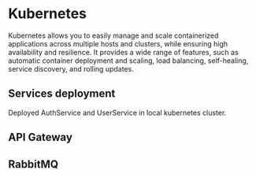 # Kubernetes

Kubernetes allows you to easily manage and scale containerized applications across multiple hosts and clusters, while ensuring high availability and resilience. It provides a wide range of features, such as automatic container deployment and scaling, load balancing, self-healing, service discovery, and rolling updates.

## Services deployment
Deployed AuthService and UserService in local kubernetes cluster. 

## API Gateway

## RabbitMQ

